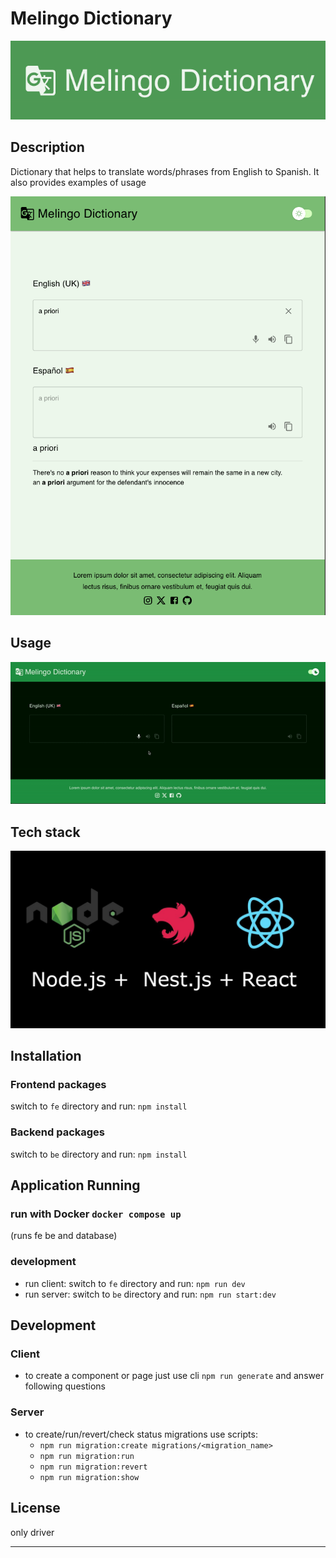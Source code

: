 # Melingo Dictionary

<picture>
  <img alt="logo" src="assets/images/logo.png">
</picture>

## Description

Dictionary that helps to translate words/phrases from English to Spanish.
It also provides examples of usage

<picture>
  <img alt="logo" src="assets/images/view.png">
</picture>

## Usage
<picture>
  <img alt="logo" src="assets/images/usage.gif">
</picture>


## Tech stack
<picture>
  <img alt="logo" src="assets/images/tech-stack.jpeg">
</picture>

## Installation

### Frontend packages
switch to `fe` directory and run:
`npm install`

### Backend packages
switch to `be` directory and run:
`npm install`

## Application Running

### run with Docker `docker compose up` 
(runs fe be and database)

### development
* run client: switch to `fe` directory and run:
  `npm run dev`
* run server: switch to `be` directory and run:
    `npm run start:dev`


## Development

### Client
* to create a component or page just use cli `npm run generate` and answer following questions


### Server
* to create/run/revert/check status migrations use scripts:
  * `npm run migration:create migrations/<migration_name>`
  * `npm run migration:run`
  * `npm run migration:revert`
  * `npm run migration:show`

## License

only driver

---